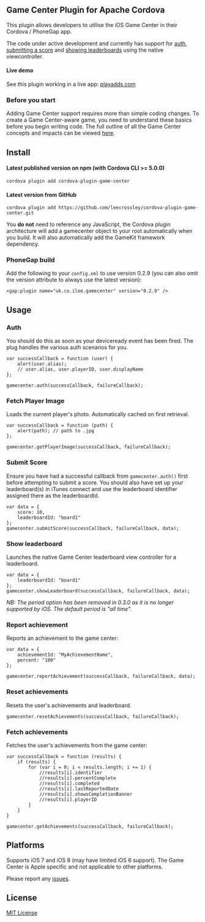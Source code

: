 ## Game Center Plugin for Apache Cordova

This plugin allows developers to utilise the iOS Game Center in their Cordova / PhoneGap app.

The code under active development and currently has support for [auth](#auth), [submitting a score](#submit-score) and [showing leaderboards](#show-leaderboard) using the native viewcontroller.

#### Live demo

See this plugin working in a live app: [playadds.com](http://playadds.com)

### Before you start

Adding Game Center support requires more than simple coding changes. To create a Game Center-aware game, you need to understand these basics before you begin writing code. The full outline of all the Game Center concepts and impacts can be viewed [here](https://developer.apple.com/library/ios/documentation/NetworkingInternet/Conceptual/GameKit_Guide/GameCenterOverview/GameCenterOverview.html).

## Install

#### Latest published version on npm (with Cordova CLI >= 5.0.0)

```
cordova plugin add cordova-plugin-game-center
```

#### Latest version from GitHub

```
cordova plugin add https://github.com/leecrossley/cordova-plugin-game-center.git
```

You **do not** need to reference any JavaScript, the Cordova plugin architecture will add a gamecenter object to your root automatically when you build. It will also automatically add the GameKit framework dependency.

### PhoneGap build

Add the following to your `config.xml` to use version 0.2.9 (you can also omit the version attribute to always use the latest version):

```
<gap:plugin name="uk.co.ilee.gamecenter" version="0.2.9" />
```

## Usage

### Auth

You should do this as soon as your deviceready event has been fired. The plug handles the various auth scenarios for you.

```
var successCallback = function (user) {
    alert(user.alias);
    // user.alias, user.playerID, user.displayName
};

gamecenter.auth(successCallback, failureCallback);
```

### Fetch Player Image

Loads the current player's photo. Automatically cached on first retrieval.

```
var successCallback = function (path) {
    alert(path); // path to .jpg
};

gamecenter.getPlayerImage(successCallback, failureCallback);
```

### Submit Score

Ensure you have had a successful callback from `gamecenter.auth()` first before attempting to submit a score. You should also have set up your leaderboard(s) in iTunes connect and use the leaderboard identifier assigned there as the leaderboardId.

```
var data = {
    score: 10,
    leaderboardId: "board1"
};
gamecenter.submitScore(successCallback, failureCallback, data);
```

### Show leaderboard

Launches the native Game Center leaderboard view controller for a leaderboard.

```
var data = {
    leaderboardId: "board1"
};
gamecenter.showLeaderboard(successCallback, failureCallback, data);
```

*NB: The period option has been removed in 0.3.0 as it is no longer supported by iOS. The default period is "all time".*

### Report achievement

Reports an achievement to the game center:

```
var data = {
	achievementId: "MyAchievementName",
	percent: "100"
};

gamecenter.reportAchievement(successCallback, failureCallback, data);
```

### Reset achievements

Resets the user's achievements and leaderboard.

```
gamecenter.resetAchievements(successCallback, failureCallback);
```

### Fetch achievements

Fetches the user's achievements from the game center:

```
var successCallback = function (results) {
	if (results) {
    	for (var i = 0; i < results.length; i += 1) {
            //results[i].identifier
            //results[i].percentComplete
            //results[i].completed
            //results[i].lastReportedDate
            //results[i].showsCompletionBanner
            //results[i].playerID
        }
    }
}

gamecenter.getAchievements(successCallback, failureCallback);

```

## Platforms

Supports iOS 7 and iOS 8 (may have limited iOS 6 support). The Game Center is Apple specific and not applicable to other platforms.

Please report any [issues](https://github.com/leecrossley/cordova-plugin-game-center/issues/new).

## License

[MIT License](http://ilee.mit-license.org)
